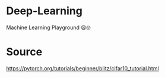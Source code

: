 # Deep-Learning

Machine Learning Playground 😫🤓

# Source
https://pytorch.org/tutorials/beginner/blitz/cifar10_tutorial.html
